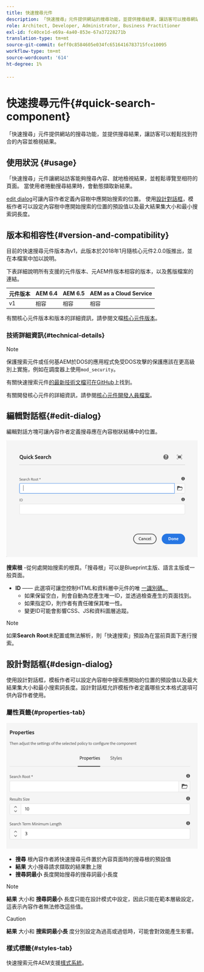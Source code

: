 ```yaml
---
title: 快速搜尋元件
description: 「快速搜尋」元件提供網站的搜尋功能，並提供搜尋結果，讓訪客可以搜尋網站並篩選結果。
role: Architect, Developer, Administrator, Business Practitioner
exl-id: fc40ce1d-e69a-4a40-853e-67a37228271b
translation-type: tm+mt
source-git-commit: 6eff0c8584605e034fc6516416783715fce10095
workflow-type: tm+mt
source-wordcount: '614'
ht-degree: 1%

---
```


# 快速搜尋元件{#quick-search-component}

「快速搜尋」元件提供網站的搜尋功能，並提供搜尋結果，讓訪客可以輕鬆找到符合的內容並檢視結果。

## 使用狀況 {#usage}

「快速搜尋」元件讓網站訪客能夠搜尋內容、就地檢視結果，並輕鬆導覽至相符的頁面。 當使用者捲動搜尋結果時，會動態擷取新結果。

[edit dialog](#edit-dialog)可讓內容作者定義內容樹中應開始搜索的位置。 使用[設計對話框](#design-dialog)，模板作者可以設定內容樹中應開始搜索的位置的預設值以及最大結果集大小和最小搜索詞長度。

## 版本和相容性{#version-and-compatibility}

目前的快速搜尋元件版本為v1，此版本於2018年1月隨核心元件2.0.0版推出，並在本檔案中加以說明。

下表詳細說明所有支援的元件版本、元AEM件版本相容的版本，以及舊版檔案的連結。

| 元件版本 | AEM 6.4 | AEM 6.5 | AEM as a Cloud Service  |
|--- |--- |--- |---|
| v1 | 相容 | 相容 | 相容 |

有關核心元件版本和版本的詳細資訊，請參閱文檔[核心元件版本](/help/versions.md)。

### 技術詳細資訊{#technical-details}

>[!NOTE]
>
>保護搜索元件或任何基AEM於DOS的應用程式免受DOS攻擊的保護應該在更高級別上實施，例如在調度器上使用`mod_security`。

有關快速搜索元件[的最新技術文檔可在GitHub](https://adobe.com/go/aem_cmp_tech_search_v1)上找到。

有關開發核心元件的詳細資訊，請參閱[核心元件開發人員檔案](/help/developing/overview.md)。

## 編輯對話框{#edit-dialog}

編輯對話方塊可讓內容作者定義搜尋應在內容樹狀結構中的位置。

![快速搜尋元件的編輯對話方塊](/help/assets/quick-search-edit.png)

**搜索根** -從何處開始搜索的根頁。「搜尋根」可以是Blueprint主版、語言主版或一般頁面。
* **ID**  —— 此選項可讓您控制HTML和資料層中元件的唯 [一識別碼。](/help/developing/data-layer/overview.md)
   * 如果保留空白，則會自動為您產生唯一ID，並透過檢查產生的頁面找到。
   * 如果指定ID，則作者有責任確保其唯一性。
   * 變更ID可能會影響CSS、JS和資料圖層追蹤。

>[!NOTE]
>
>如果&#x200B;**Search Root**&#x200B;未配置或無法解析，則「快速搜索」預設為在當前頁面下進行搜索。

## 設計對話框{#design-dialog}

使用設計對話框，模板作者可以設定內容樹中搜索應開始的位置的預設值以及最大結果集大小和最小搜索詞長度。設計對話框允許模板作者定義哪些文本格式選項可供內容作者使用。

### 屬性頁籤{#properties-tab}

![快速搜尋元件的設計對話方塊](/help/assets/quick-search-design.png)

* **搜尋**
根內容作者將快速搜尋元件置於內容頁面時的搜尋根的預設值
* **結果**
大小搜尋請求擷取的結果數上限
* **搜尋詞最小**
長度開始搜尋的搜尋詞最小長度

>[!NOTE]
>
>**結果** 大小和 **搜尋詞最小** 長度只能在設計模式中設定，因此只能在範本層級設定，這表示內容作者無法修改這些值。

>[!CAUTION]
>
>**結果** 大小和 **搜索詞最小長** 度分別設定為過高或過低時，可能會對效能產生影響。

### 樣式標籤{#styles-tab}

快速搜索元件AEM支援[樣式系統](/help/get-started/authoring.md#component-styling)。
